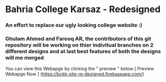 
# Bahria College Karsaz - Redesigned
### An effort to replace our ugly looking college website :)

### Ghulam Ahmed and Farooq AR, the contributors of this git repository will be working on thier indivitual branches on 2 different designs and at last best features of both the designs will me merged  

You can view this Webapge by clicking the " preview " below
[ Preview Webapge Now ] (https://bckk-site-re-designed.firebaseapp.com/)
